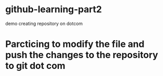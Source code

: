 # github-learning-part2
demo creating repository on dotcom


# Parcticing to modify the file and push the changes to the repository to git dot com
#
